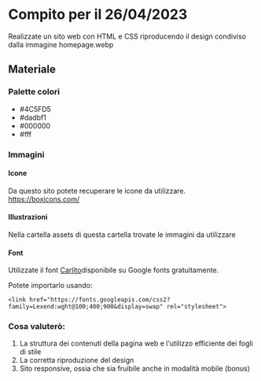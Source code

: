 # Compito per il 26/04/2023

Realizzate un sito web con HTML e CSS riproducendo il design condiviso dalla immagine homepage.webp

## Materiale

### Palette colori

- #4C5FD5
- #dadbf1
- #000000
- #fff

### Immagini

#### Icone

Da questo sito potete recuperare le icone da utilizzare. https://boxicons.com/

#### Illustrazioni

Nella cartella assets di questa cartella trovate le immagini da utilizzare

#### Font

Utilizzate il font [Carlito](https://fonts.google.com/specimen/Carlito)disponibile su Google fonts gratuitamente.

Potete importarlo usando:

```
<link href="https://fonts.googleapis.com/css2?family=Lexend:wght@100;400;900&display=swap" rel="stylesheet">
```

### Cosa valuterò:

1. La struttura dei contenuti della pagina web e l'utilizzo efficiente dei fogli di stile
2. La corretta riproduzione del design
3. Sito responsive, ossia che sia fruibile anche in modalità mobile (bonus)
